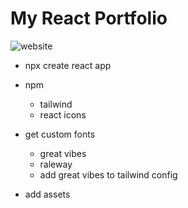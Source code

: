 # My React Portfolio 

![website](https://github.com/chandradeepkumar16/PortFolio.React.js/assets/62211734/a3a44d82-7e10-454d-a591-d99171098ecb)


- npx create react app

- npm
  - tailwind
  - react icons
- get custom fonts

  - great vibes
  - raleway
  - add great vibes to tailwind config

- add assets
